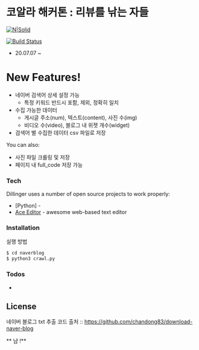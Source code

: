 # 코알라 해커톤 : 리뷰를 낚는 자들 

[![N|Solid](https://cldup.com/dTxpPi9lDf.thumb.png)](https://nodesource.com/products/nsolid)

[![Build Status](https://travis-ci.org/joemccann/dillinger.svg?branch=master)](https://travis-ci.org/joemccann/dillinger)

  - 20.07.07 ~ 


# New Features!

- 네이버 검색어 상세 설정 가능 
  - 특정 키워드 반드시 포함, 제외, 정확히 일치 
- 수집 가능한 데이터 
  - 게시글 주소(num), 텍스트(content), 사진 수(img)
  - 비디오 수(video), 블로그 내 위젯 개수(widget) 
- 검색어 별 수집한 데이터 csv 파일로 저장 


You can also:
  - 사진 파일 크롤링 및 저장
  - 페이지 내 full_code 저장 가능


### Tech

Dillinger uses a number of open source projects to work properly:

* [Python] - 
* [Ace Editor] - awesome web-based text editor



### Installation

실행 방법 

```sh
$ cd naverblog
$ python3 crawl.py 
```


### Todos

 - 

License
----

네이버 블로그 txt 추출 코드 출처
:: https://github.com/chandong83/download-naver-blog



** 냠 !**

[//]: # (These are reference links used in the body of this note and get stripped out when the markdown processor does its job. There is no need to format nicely because it shouldn't be seen. Thanks SO - http://stackoverflow.com/questions/4823468/store-comments-in-markdown-syntax)


   [dill]: <https://github.com/joemccann/dillinger>
   [git-repo-url]: <https://github.com/joemccann/dillinger.git>
   [john gruber]: <http://daringfireball.net>
   [df1]: <http://daringfireball.net/projects/markdown/>
   [markdown-it]: <https://github.com/markdown-it/markdown-it>
   [Ace Editor]: <http://ace.ajax.org>
   [node.js]: <http://nodejs.org>
   [Twitter Bootstrap]: <http://twitter.github.com/bootstrap/>
   [jQuery]: <http://jquery.com>
   [@tjholowaychuk]: <http://twitter.com/tjholowaychuk>
   [express]: <http://expressjs.com>
   [AngularJS]: <http://angularjs.org>
   [Gulp]: <http://gulpjs.com>

   [PlDb]: <https://github.com/joemccann/dillinger/tree/master/plugins/dropbox/README.md>
   [PlGh]: <https://github.com/joemccann/dillinger/tree/master/plugins/github/README.md>
   [PlGd]: <https://github.com/joemccann/dillinger/tree/master/plugins/googledrive/README.md>
   [PlOd]: <https://github.com/joemccann/dillinger/tree/master/plugins/onedrive/README.md>
   [PlMe]: <https://github.com/joemccann/dillinger/tree/master/plugins/medium/README.md>
   [PlGa]: <https://github.com/RahulHP/dillinger/blob/master/plugins/googleanalytics/README.md>
